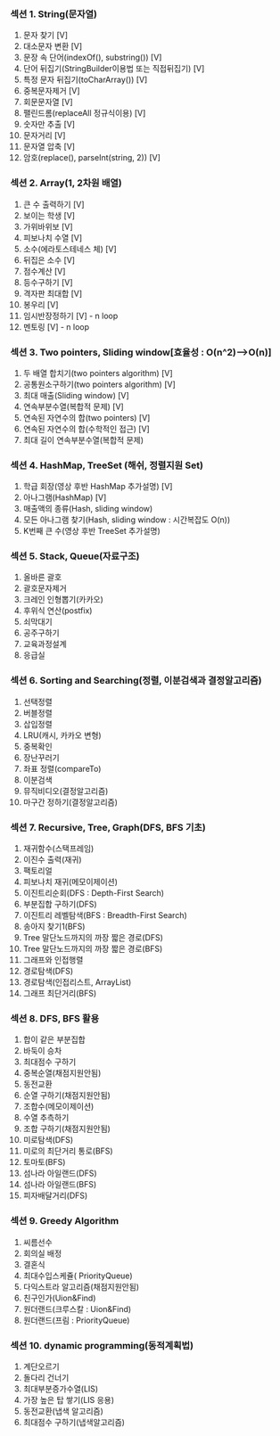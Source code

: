 ### 섹션 1. String(문자열)
1. 문자 찾기 [V]
2. 대소문자 변환 [V]
3. 문장 속 단어(indexOf(), substring()) [V]
4. 단어 뒤집기(StringBuilder이용법 또는 직접뒤집기) [V]
5. 특정 문자 뒤집기(toCharArray()) [V]
6. 중복문자제거 [V]
7. 회문문자열 [V]
8. 팰린드롬(replaceAll 정규식이용) [V]
9. 숫자만 추출 [V]
10. 문자거리 [V]
11. 문자열 압축 [V]
12. 암호(replace(), parseInt(string, 2)) [V]

### 섹션 2. Array(1, 2차원 배열)
1. 큰 수 출력하기 [V]
2. 보이는 학생 [V]
3. 가위바위보 [V]
4. 피보나치 수열 [V]
5. 소수(에라토스테네스 체) [V]
6. 뒤집은 소수 [V]
7. 점수계산 [V]
8. 등수구하기 [V]
9. 격자판 최대합 [V]
10. 봉우리 [V]
11. 임시반장정하기 [V] - n loop 
12. 멘토링 [V] - n loop
 
### 섹션 3. Two pointers, Sliding window[효율성 : O(n^2)-->O(n)]
1. 두 배열 합치기(two pointers algorithm) [V]
2. 공통원소구하기(two pointers algorithm) [V]
3. 최대 매출(Sliding window) [V]
4. 연속부분수열(복합적 문제)  [V]
5. 연속된 자연수의 합(two pointers) [V]
5. 연속된 자연수의 합(수학적인 접근) [V]
6. 최대 길이 연속부분수열(복합적 문제)

### 섹션 4. HashMap, TreeSet (해쉬, 정렬지원 Set)
1. 학급 회장(영상 후반 HashMap 추가설명) [V]
2. 아나그램(HashMap) [V]
3. 매출액의 종류(Hash, sliding window)
4. 모든 아나그램 찾기(Hash, sliding window : 시간복잡도 O(n))
5. K번째 큰 수(영상 후반 TreeSet 추가설명)

### 섹션 5. Stack, Queue(자료구조)
1. 올바른 괄호
2. 괄호문자제거
3. 크레인 인형뽑기(카카오)
4. 후위식 연산(postfix)
5. 쇠막대기
6. 공주구하기
7. 교육과정설계
8. 응급실

### 섹션 6. Sorting and Searching(정렬, 이분검색과 결정알고리즘)
1. 선택정렬
2. 버블정렬
3. 삽입정렬
4. LRU(캐시, 카카오 변형)
5. 중복확인
6. 장난꾸러기
7. 좌표 정렬(compareTo)
8. 이분검색
9. 뮤직비디오(결정알고리즘)
10. 마구간 정하기(결정알고리즘)

### 섹션 7. Recursive, Tree, Graph(DFS, BFS 기초)
1. 재귀함수(스택프레임)
2. 이진수 출력(재귀)
3. 팩토리얼
4. 피보나치 재귀(메모이제이션)
5. 이진트리순회(DFS : Depth-First Search)
6. 부분집합 구하기(DFS)
7. 이진트리 레벨탐색(BFS : Breadth-First Search)
8. 송아지 찾기1(BFS)
9. Tree 말단노드까지의 까장 짧은 경로(DFS)
10. Tree 말단노드까지의 까장 짧은 경로(BFS)
11. 그래프와 인접행렬
12. 경로탐색(DFS)
13. 경로탐색(인접리스트, ArrayList)
14. 그래프 최단거리(BFS)

### 섹션 8. DFS, BFS 활용
1. 합이 같은 부분집합
2. 바둑이 승차
3. 최대점수 구하기
4. 중복순열(채점지원안됨)
5. 동전교환
6. 순열 구하기(채점지원안됨)
7. 조합수(메모이제이션)
8. 수열 추측하기
9. 조합 구하기(채점지원안됨)
10. 미로탐색(DFS)
11. 미로의 최단거리 통로(BFS)
12. 토마토(BFS)
13. 섬나라 아일랜드(DFS)
14. 섬나라 아일랜드(BFS)
15. 피자배달거리(DFS)

### 섹션 9. Greedy Algorithm
1. 씨름선수
2. 회의실 배정
3. 결혼식
4. 최대수입스케쥴( PriorityQueue)
5. 다익스트라 알고리즘(채점지원안됨)
6. 친구인가(Uion&Find)
7. 원더랜드(크루스칼 : Uion&Find)
8. 원더랜드(프림 : PriorityQueue)

### 섹션 10. dynamic programming(동적계획법)
1. 계단오르기
2. 돌다리 건너기
3. 최대부분증가수열(LIS)
4. 가장 높은 탑 쌓기(LIS 응용)
5. 동전교환(냅색 알고리즘)
6. 최대점수 구하기(냅색알고리즘)